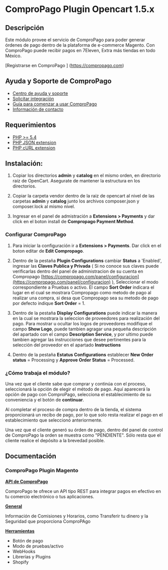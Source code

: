 # ComproPago Plugin Opencart 1.5.x

## Descripción
Este módulo provee el servicio de ComproPago para poder generar órdenes de pago dentro de la plataforma de e-commerce 
Magento. Con ComproPago puede recibir pagos en 7Eleven, Extra más tiendas en todo México.

[Registrarse en ComproPago ] (https://compropago.com)


## Ayuda y Soporte de ComproPago
- [Centro de ayuda y soporte](https://compropago.com/ayuda-y-soporte)
- [Solicitar integración](https://compropago.com/integracion)
- [Guía para comenzar a usar ComproPago](https://compropago.com/ayuda-y-soporte/como-comenzar-a-usar-compropago)
- [Información de contacto](https://compropago.com/contacto)

## Requerimientos
* [PHP >= 5.4](http://www.php.net/)
* [PHP JSON extension](http://php.net/manual/en/book.json.php)
* [PHP cURL extension](http://php.net/manual/en/book.curl.php)

## Instalación:
1. Copiar los directorios **admin** y **catalog** en el mismo orden, en directorio raiz de OpenCart. Asegurate de mantener la 
   estructura en los directorios.

2. Copiar la carpeta vendor dentro de la raiz de opencart al nivel de las carpetas **admin** y **catalog** junto los archivos 
   composer.json y composer.lock al mismo nivel.

3. Ingresar en el panel de admistración a **Extensions > Payments** y dar click en el boton install de **Compropago Payment Method**.


### Configurar ComproPago

1. Para iniciar la configuración ir a **Extensions > Payments**. Dar click en el boton editar de **Edit Compropago**.

2. Dentro de la pestaña **Plugin Configurations** cambiar **Status** a 'Enabled', ingresar las **Claves Publica y Privada** ( Si no conoce sus claves puede verificarlas dentro del panel de administracion de su cuenta en Compropago [https://compropago.com/panel/configuracion](https://compropago.com/panel/configuracion) ), Seleccionar el modo correspondiente a Pruebas o activo. El campo **Sort Order** indicara el lugar en el cual se mostrara Compropago como metodo de pago al realizar una compra, si desa que Compropago sea su metodo de pago por defecto indique **Sort Order** = 1.

3. Dentro de la pestaña **Display Configurations** puede indicar la manera en la cual se mostrara la seleccion de proveedores para realización del pago.
Para mostrar u ocultar los logos de proveedores modifique el campo **Show Logo**, puede tambien agragar una pequeña descripción del apartado con el campo **Description Service**, y por ultimo puede tambien agregar las instrucciones que desee pertinentes para la selección del proveedor en el apartado **Instructions**

4. Dentro de la pestaña **Estatus Configurations** establecer **New Order status** = Processing y **Approve Order Status** = Processed.


### ¿Cómo trabaja el módulo?
Una vez que el cliente sabe que comprar y continúa con el proceso, seleccionará la opción de elegir el método de pago.
Aquí aparecerá la opción de pago con ComproPago, selecciona el establecimiento de su conveniencia y el botón de **continuar**.

Al completar el proceso de compra dentro de la tienda, el sistema proporcionará un recibo de pago,
por lo que solo resta realizar el pago en el establecimiento que seleccionó anteriormente.

Una vez que el cliente generó su órden de pago, dentro del panel de control de ComproPago la orden se muestra como
"PENDIENTE". Sólo resta que el cliente realice el depósito a la brevedad posible.

## Documentación

### ComproPago Plugin Magento
**[API de ComproPago](https://compropago.com/documentacion/api)**

ComproPago te ofrece un API tipo REST para integrar pagos en efectivo en tu comercio electrónico o tus aplicaciones.


**[General](https://compropago.com/documentacion)**

Información de Comisiones y Horarios, como Transferir tu dinero y la Seguridad que proporciona ComproPAgo


**[Herramientas](https://compropago.com/documentacion/boton-pago)**
* Botón de pago
* Modo de pruebas/activo
* WebHooks
* Librerías y Plugins
* Shopify

